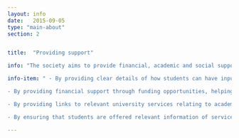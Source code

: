 ```yaml
---
layout: info
date:   2015-09-05
type: "main-about"
section: 2


title:  "Providing support"

info: "The society aims to provide financial, academic and social support for our graduate students, allowing students to reach their full potential:"

info-item: " - By providing clear details of how students can have input to the society.<br>

- By providing financial support through funding opportunities, helping you attend conferences, rewarding you for having competitive papers accepted at leading international conferences.<br>

- By providing links to relevant university services relating to academic services so that students are clear about the milestones that they must deliver at different stages of the PhD journey.<br>

- By ensuring that students are offered relevant information of services available so that they can access support for their health and wellbeing if / when needed during their PhD journey.<br>"

---
```


